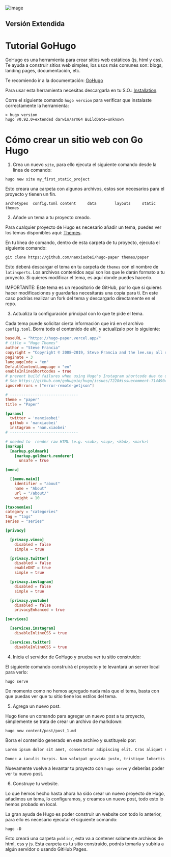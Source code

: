 ![image](https://user-images.githubusercontent.com/17634377/162354239-ad70dd72-5092-40d3-a7f9-65d077a0550c.png)

## Versión Extendida
# Tutorial GoHugo

GoHugo es una herramienta para crear sitios web estáticos (js, html y css). Te ayuda a construir sitios web simples, los usos más comunes son: blogs, landing pages, documentación, etc.

Te recomiendo ir a la documentación: [GoHugo](https://gohugo.io/getting-started/quick-start/)

Para usar esta herramienta necesitas descargarla en tu S.O.: [Installation](https://gohugo.io/getting-started/installing/).

Corre el siguiente comando `hugo version` para verificar que instalaste correctamente la herramienta:

```
> hugo version
hugo v0.92.0+extended darwin/arm64 BuildDate=unknown
```

# Cómo crear un sitio web con Go Hugo

1) Crea un nuevo `site`, para ello ejecuta el siguiente comando desde la línea de comando:

```
hugo new site my_first_static_project
```

Esto creara una carpeta con algunos archivos, estos son necesarios para el proyecto y tienen un fin.
```
archetypes  config.toml content     data        layouts     static      themes
```

2) Añade un tema a tu proyecto creado.

Para cualquier proyecto de Hugo es necesario añadir un tema, puedes ver los temas disponibles aquí: [Themes](https://themes.gohugo.io/).

En tu línea de comando, dentro de esta carpeta de tu proyecto, ejecuta el siguiente comando:

```
git clone https://github.com/nanxiaobei/hugo-paper themes/paper
```

Esto deberá descargar el tema en tu carpeta de `themes` con el nombre de `latinxperts`. Los archivos contenidos aquí son los que le darán formato a tu proyecto. Si quieres modificar el tema, es aquí donde puedes hacerlo.

IMPORTANTE: Este tema es un repositorio de GitHub, por lo que si quieres hacer modificaciones y guardarlas necesitarás una copia para ti. En este caso podrías realizar un fork del tema y descargarlo directamente en el repo.

3) Actualiza la configuración principal con lo que te pide el tema.

Cada tema puede solicitar cierta información que irá en el archivo `config.toml`. Borra todo el contenido de ahí, y actualízalo por lo siguiente:

```toml
baseURL = "https://hugo-paper.vercel.app/"
# title = "Hugo Themes"
author = "Steve Francia"
copyright = "Copyright © 2008–2019, Steve Francia and the lee.so; all rights reserved."
paginate = 3
languageCode = "en"
DefaultContentLanguage = "en"
enableInlineShortcodes = true
# prevent build failures when using Hugo's Instagram shortcode due to deprecated Instagram API.
# See https://github.com/gohugoio/hugo/issues/7228#issuecomment-714490456
ignoreErrors = ["error-remote-getjson"]

# ------------------------------
theme = "paper"
title = "Paper"

[params]
  twitter = 'nanxiaobei'
  github = 'nanxiaobei'
  instagram = 'nan.xiaobei'
# ------------------------------

# needed to  render raw HTML (e.g. <sub>, <sup>, <kbd>, <mark>)
[markup]
  [markup.goldmark]
    [markup.goldmark.renderer]
      unsafe = true

[menu]

  [[menu.main]]
    identifier = "about"
    name = "About"
    url = "/about/"
    weight = 10

[taxonomies]
category = "categories"
tag = "tags"
series = "series"

[privacy]

  [privacy.vimeo]
    disabled = false
    simple = true

  [privacy.twitter]
    disabled = false
    enableDNT = true
    simple = true

  [privacy.instagram]
    disabled = false
    simple = true

  [privacy.youtube]
    disabled = false
    privacyEnhanced = true

[services]

  [services.instagram]
    disableInlineCSS = true

  [services.twitter]
    disableInlineCSS = true
```

4) Inicia el servidor de GoHugo y prueba ver tu sitio construido:

El siguiente comando construirá el proyecto y te levantará un server local para verlo:

```
hugo serve
```

De momento como no hemos agregado nada más que el tema, basta con que puedas ver que tu sitio tiene los estilos del tema.

5) Agrega un nuevo post.

Hugo tiene un comando para agregar un nuevo post a tu proyecto, simplemente se trata de crear un archivo de markdown:

```
hugo new content/post/post_1.md
```

Borra el contenido generado en este archivo y sustituyelo por:

```markdown
Lorem ipsum dolor sit amet, consectetur adipiscing elit. Cras aliquet semper ante, a condimentum risus venenatis et. In accumsan elit mollis, malesuada nibh ut, vehicula tellus. Vestibulum ornare nulla et congue ullamcorper. Aenean tempus urna ex, nec sollicitudin neque vulputate in. Mauris sit amet massa molestie, laoreet felis at, pellentesque quam. Sed rutrum felis purus, varius egestas massa fermentum et. Phasellus viverra dictum suscipit. Pellentesque lobortis arcu eget sapien porttitor convallis. Nullam tempus bibendum ante non dignissim. Proin sit amet purus lorem. Aenean ornare ante eu faucibus sollicitudin. Sed scelerisque augue sed dui scelerisque, in consectetur arcu elementum. In eros metus, auctor ut consequat auctor, rutrum ut ipsum. Suspendisse sollicitudin non quam vestibulum convallis.

Donec a iaculis turpis. Nam volutpat gravida justo, tristique lobortis nibh gravida id. Nam placerat ante sed pharetra condimentum. Fusce tempus nec sapien nec fermentum. Vivamus iaculis, magna non rutrum tincidunt, libero tellus dignissim erat, sed egestas mi erat vitae arcu. Aliquam tempor facilisis ipsum tristique aliquet. Vivamus eros odio, cursus nec velit et, ultricies aliquet nibh. Pellentesque tempor mauris id leo condimentum rhoncus quis laoreet leo. Nullam in tellus vel metus aliquet ullamcorper ac non quam. Vivamus elementum mauris quis purus ornare, ac elementum dui porta. Nulla lacinia eget enim id mattis. Morbi varius quam fermentum sollicitudin rutrum. Etiam consectetur ac mi vitae dapibus. Vivamus id diam porttitor, tincidunt arcu a, lobortis libero. Aliquam erat volutpat.
```

Nuevamente vuelve a levantar tu proyecto con `hugo serve` y deberías poder ver tu nuevo post.

6) Construye tu website.

Lo que hemos hecho hasta ahora ha sido crear un nuevo proyecto de Hugo, añadimos un tema, lo configuramos, y creamos un nuevo post, todo esto lo hemos probado en local.

La gran ayuda de Hugo es poder construir un website con todo lo anterior, para ello es necesario ejecutar el siguiente comando:

```
hugo -D
```

Esto creará una carpeta `public/`, esta va a contener solamente archivos de html, css y js. Esta carpeta es tu sitio construido, podrás tomarla y subirla a algún servidor o usando GitHub Pages.

